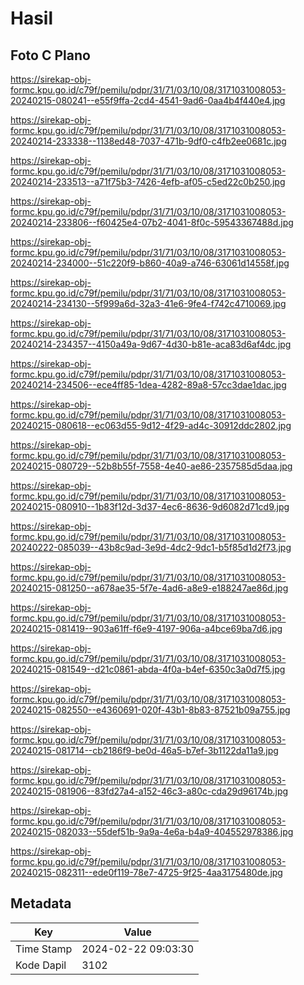 # Hasil

## Foto C Plano

https://sirekap-obj-formc.kpu.go.id/c79f/pemilu/pdpr/31/71/03/10/08/3171031008053-20240215-080241--e55f9ffa-2cd4-4541-9ad6-0aa4b4f440e4.jpg

https://sirekap-obj-formc.kpu.go.id/c79f/pemilu/pdpr/31/71/03/10/08/3171031008053-20240214-233338--1138ed48-7037-471b-9df0-c4fb2ee0681c.jpg

https://sirekap-obj-formc.kpu.go.id/c79f/pemilu/pdpr/31/71/03/10/08/3171031008053-20240214-233513--a71f75b3-7426-4efb-af05-c5ed22c0b250.jpg

https://sirekap-obj-formc.kpu.go.id/c79f/pemilu/pdpr/31/71/03/10/08/3171031008053-20240214-233806--f60425e4-07b2-4041-8f0c-59543367488d.jpg

https://sirekap-obj-formc.kpu.go.id/c79f/pemilu/pdpr/31/71/03/10/08/3171031008053-20240214-234000--51c220f9-b860-40a9-a746-63061d14558f.jpg

https://sirekap-obj-formc.kpu.go.id/c79f/pemilu/pdpr/31/71/03/10/08/3171031008053-20240214-234130--5f999a6d-32a3-41e6-9fe4-f742c4710069.jpg

https://sirekap-obj-formc.kpu.go.id/c79f/pemilu/pdpr/31/71/03/10/08/3171031008053-20240214-234357--4150a49a-9d67-4d30-b81e-aca83d6af4dc.jpg

https://sirekap-obj-formc.kpu.go.id/c79f/pemilu/pdpr/31/71/03/10/08/3171031008053-20240214-234506--ece4ff85-1dea-4282-89a8-57cc3dae1dac.jpg

https://sirekap-obj-formc.kpu.go.id/c79f/pemilu/pdpr/31/71/03/10/08/3171031008053-20240215-080618--ec063d55-9d12-4f29-ad4c-30912ddc2802.jpg

https://sirekap-obj-formc.kpu.go.id/c79f/pemilu/pdpr/31/71/03/10/08/3171031008053-20240215-080729--52b8b55f-7558-4e40-ae86-2357585d5daa.jpg

https://sirekap-obj-formc.kpu.go.id/c79f/pemilu/pdpr/31/71/03/10/08/3171031008053-20240215-080910--1b83f12d-3d37-4ec6-8636-9d6082d71cd9.jpg

https://sirekap-obj-formc.kpu.go.id/c79f/pemilu/pdpr/31/71/03/10/08/3171031008053-20240222-085039--43b8c9ad-3e9d-4dc2-9dc1-b5f85d1d2f73.jpg

https://sirekap-obj-formc.kpu.go.id/c79f/pemilu/pdpr/31/71/03/10/08/3171031008053-20240215-081250--a678ae35-5f7e-4ad6-a8e9-e188247ae86d.jpg

https://sirekap-obj-formc.kpu.go.id/c79f/pemilu/pdpr/31/71/03/10/08/3171031008053-20240215-081419--903a61ff-f6e9-4197-906a-a4bce69ba7d6.jpg

https://sirekap-obj-formc.kpu.go.id/c79f/pemilu/pdpr/31/71/03/10/08/3171031008053-20240215-081549--d21c0861-abda-4f0a-b4ef-6350c3a0d7f5.jpg

https://sirekap-obj-formc.kpu.go.id/c79f/pemilu/pdpr/31/71/03/10/08/3171031008053-20240215-082550--e4360691-020f-43b1-8b83-87521b09a755.jpg

https://sirekap-obj-formc.kpu.go.id/c79f/pemilu/pdpr/31/71/03/10/08/3171031008053-20240215-081714--cb2186f9-be0d-46a5-b7ef-3b1122da11a9.jpg

https://sirekap-obj-formc.kpu.go.id/c79f/pemilu/pdpr/31/71/03/10/08/3171031008053-20240215-081906--83fd27a4-a152-46c3-a80c-cda29d96174b.jpg

https://sirekap-obj-formc.kpu.go.id/c79f/pemilu/pdpr/31/71/03/10/08/3171031008053-20240215-082033--55def51b-9a9a-4e6a-b4a9-404552978386.jpg

https://sirekap-obj-formc.kpu.go.id/c79f/pemilu/pdpr/31/71/03/10/08/3171031008053-20240215-082311--ede0f119-78e7-4725-9f25-4aa3175480de.jpg


## Metadata

| Key        | Value               |
| ---------- | ------------------- |
| Time Stamp | 2024-02-22 09:03:30 |
| Kode Dapil | 3102                |



